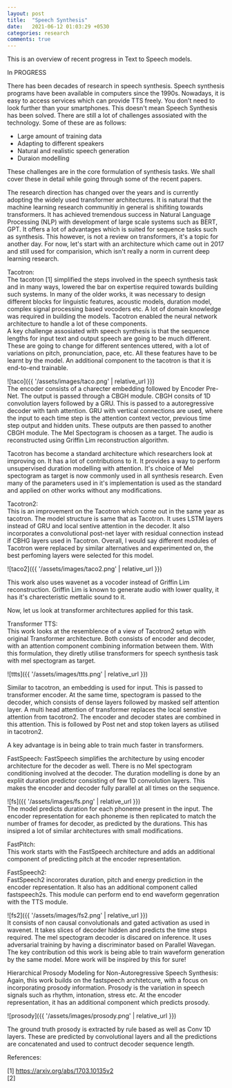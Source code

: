 ```yaml
---
layout: post
title:  "Speech Synthesis"
date:   2021-06-12 01:03:29 +0530
categories: research
comments: true
---
```

This is an overview of recent progress in Text to Speech models.

<!--more-->

In PROGRESS

There has been decades of research in speech synthesis. Speech synthesis programs have been available in computers since the 1990s. Nowadays, it is easy to access services which can provide TTS freely. You don't need to look further than your smartphones. This doesn't mean Speech Synthesis has been solved. There are still a lot of challenges assosiated with the technology. Some of these are as follows:
<ul>
  <li>Large amount of training data</li>
  <li>Adapting to different speakers</li>
  <li>Natural and realistic speech generation</li>
  <li>Duraion modelling</li>
</ul>
 These challenges are in the core formulation of synthesis tasks. We shall cover these in detail while going through some of the recent papers.

The research direction has changed over the years and is currently adopting the widely used transformer architectures. It is natural that the machine learning research communitiy in general is shifiting towards transformers. It has achieved tremendous success in Natural Language Processing (NLP) with development of large scale systems such as BERT, GPT. It offers a lot of advantages which is suited for sequence tasks such as synthesis. This however, is not a review on transformers, it's a topic for another day. For now, let's start with an architecture which came out in 2017 and still used for comparision, which isn't really a norm in current deep learning research.

Tacotron:<br>
The tacotron [1] simplified the steps involved in the speech synthesis task and in many ways, lowered the bar on expertise required towards building such systems. In many of the older works, it was necessary to design different blocks for linguistic features, acoustic models, duration model, complex signal processing based vocoders etc. A lot of domain knowledge was required in building the models. Tacotron enabled the neural network architecture to handle a lot of these components. <br>
A key challenge assosiated with speech synthesis is that the sequence lengths for input text and output speech are going to be much different. These are going to change for different sentences uttered, with a lot of variations on pitch, pronunciation, pace, etc. All these features have to be learnt by the model. An additional component to the tacotron is that it is end-to-end trainable. <br>

![taco]({{ '/assets/images/taco.png' | relative_url }})
<br>
The encoder consists of a charecter embedding followed by Encoder Pre-Net. The output is passed through a CBGH module. CBGH consits of 1D convolution layers followed by a GRU. This is passed to a autoregressive decoder with tanh attention. GRU with vertical connections are used, where the input to each time step is the attention context vector, previous time step output and hidden units. These outputs are then passed to another CBGH module. The Mel Spectogram is choosen as a target. The audio is reconstructed using Griffin Lim reconstruction algorithm.<br>

Tacotron has become a standard architecture which researchers look at improving on. It has a lot of contributions to it. It provides a way to perform unsupervised duration modelling with attention. It's choice of Mel spectogram as target is now commonly used in all synthesis research. Even many of the parameters used in it's implementation is used as the standard and applied on other works without any modifications.

Tacotron2:<br>
This is an improvement on the Tacotron which come out in the same year as tacotron. The model structure is same that as Tacotron. It uses LSTM layers instead of GRU and local sentive attention in the decoder. It also incorporates a convolutional post-net layer with residual connection instead if CBHG layers used in Tacotron. Overall, I would say different modules of Tacotron were replaced by similar alternatives and experimented on, the best perfoming layers were selected for this model.

![taco2]({{ '/assets/images/taco2.png' | relative_url }})
<br>

This work also uses wavenet as a vocoder instead of Griffin Lim reconstruction. Griffin Lim is known to generate audio with lower quality, it has it's charecteristic mettalic sound to it.

Now, let us look at transformer architectures applied for this task.

Transformer TTS:<br>
This work looks at the resemblence of a view of Tacotron2 setup with original Transformer architecture. Both consists of encoder and decoder, with an attention component combining information between them. With this formulation, they diretly utilise transformers for speech synthesis task with mel spectogram as target.

![ttts]({{ '/assets/images/ttts.png' | relative_url }})

Similar to tacotron, an embedding is used for input. This is passed to transformer encoder. At the same time, spectogram is passed to the decoder, which consists of dense layers followed by masked self attention layer. A multi head attention of transformer replaces the local senstive attention from tacotron2. The encoder and decoder states are combined in this attention. This is followed by Post net and stop token layers as utilised in tacotron2.

A key advantage is in being able to train much faster in transformers.

FastSpeech:
FastSpeech simplifies the architecture by using encoder architecture for the decoder as well. There is no Mel spectogram conditioning involved at the decoder. The duration modelling is done by an expliit duration predictor consisting of few 1D convolution layers. This makes the encoder and decoder fully parallel at all times on the sequence.

![fs]({{ '/assets/images/fs.png' | relative_url }})<br>
The model predicts duration for each phoneme present in the input. The encoder representation for each phoneme is then replicated to match the number of frames for decoder, as predicted by the durations.
This has insipred a lot of similar architectures with small modifications.



FastPitch:<br>
This work starts with the FastSpeech architecture and adds an additional component of predicting pitch at the encoder representation.

FastSpeech2:<br>
FastSpeech2 incororates duration, pitch and energy prediction in the encoder representation. It also has an additional component called fastspeech2s. This module can perform end to end waveform gegenration with the TTS module.

![fs2]({{ '/assets/images/fs2.png' | relative_url }}) <br>
It consists of non causal convolutionals and gated activation as used in wavenet. It takes slices of decoder hidden and predicts the time steps required. The mel spectogram decoder is discared on inference. It uses adversarial training by having a discriminator based on Parallel Wavegan.
The key contribution od this work is being able to train waveform generation by the same model. More work will be inspired by this for sure!

Hierarchical Prosody Modeling for Non-Autoregressive Speech Synthesis:<br>
Again, this work builds on the fastspeech architetcure, with a focus on incorporating prosody information. Prosody is the variation in speech signals such as rhythm, intonation, stress etc. At the encoder representation, it has an additional component which predicts prosody.

![prosody]({{ '/assets/images/prosody.png' | relative_url }}) <br>

The ground truth prosody is extracted by rule based as well as Conv 1D layers. These are predicted by convolutional layers and all the predictions are concatenated and used to contruct decoder sequence length.



References:

[1] https://arxiv.org/abs/1703.10135v2 <br>
[2]
